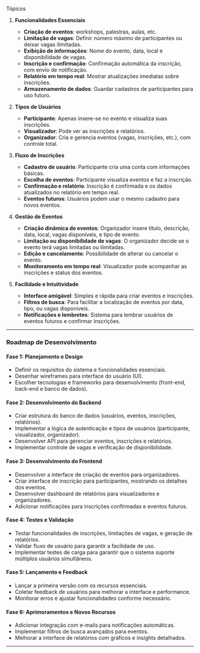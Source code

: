  Tópicos

1. **Funcionalidades Essenciais**
   - **Criação de eventos**: workshops, palestras, aulas, etc.
   - **Limitação de vagas**: Definir número máximo de participantes ou deixar vagas ilimitadas.
   - **Exibição de informações**: Nome do evento, data, local e disponibilidade de vagas.
   - **Inscrição e confirmação**: Confirmação automática da inscrição, com envio de notificação.
   - **Relatório em tempo real**: Mostrar atualizações imediatas sobre inscrições.
   - **Armazenamento de dados**: Guardar cadastros de participantes para uso futuro.

2. **Tipos de Usuários**
   - **Participante**: Apenas insere-se no evento e visualiza suas inscrições.
   - **Visualizador**: Pode ver as inscrições e relatórios.
   - **Organizador**: Cria e gerencia eventos (vagas, inscrições, etc.), com controle total.

3. **Fluxo de Inscrições**
   - **Cadastro de usuário**: Participante cria uma conta com informações básicas.
   - **Escolha de eventos**: Participante visualiza eventos e faz a inscrição.
   - **Confirmação e relatório**: Inscrição é confirmada e os dados atualizados no relatório em tempo real.
   - **Eventos futuros**: Usuários podem usar o mesmo cadastro para novos eventos.

4. **Gestão de Eventos**
   - **Criação dinâmica de eventos**: Organizador insere título, descrição, data, local, vagas disponíveis, e tipo de evento.
   - **Limitação ou disponibilidade de vagas**: O organizador decide se o evento terá vagas limitadas ou ilimitadas.
   - **Edição e cancelamento**: Possibilidade de alterar ou cancelar o evento.
   - **Monitoramento em tempo real**: Visualizador pode acompanhar as inscrições e status dos eventos.

5. **Facilidade e Intuitividade**
   - **Interface amigável**: Simples e rápida para criar eventos e inscrições.
   - **Filtros de busca**: Para facilitar a localização de eventos por data, tipo, ou vagas disponíveis.
   - **Notificações e lembretes**: Sistema para lembrar usuários de eventos futuros e confirmar inscrições.

---

### Roadmap de Desenvolvimento

#### Fase 1: **Planejamento e Design**
   - Definir os requisitos do sistema e funcionalidades essenciais.
   - Desenhar wireframes para interface do usuário (UI).
   - Escolher tecnologias e frameworks para desenvolvimento (front-end, back-end e banco de dados).

#### Fase 2: **Desenvolvimento do Backend**
   - Criar estrutura do banco de dados (usuários, eventos, inscrições, relatórios).
   - Implementar a lógica de autenticação e tipos de usuários (participante, visualizador, organizador).
   - Desenvolver API para gerenciar eventos, inscrições e relatórios.
   - Implementar controle de vagas e verificação de disponibilidade.

#### Fase 3: **Desenvolvimento do Frontend**
   - Desenvolver a interface de criação de eventos para organizadores.
   - Criar interface de inscrição para participantes, mostrando os detalhes dos eventos.
   - Desenvolver dashboard de relatórios para visualizadores e organizadores.
   - Adicionar notificações para inscrições confirmadas e eventos futuros.

#### Fase 4: **Testes e Validação**
   - Testar funcionalidades de inscrições, limitações de vagas, e geração de relatórios.
   - Validar fluxo de usuário para garantir a facilidade de uso.
   - Implementar testes de carga para garantir que o sistema suporte múltiplos usuários simultâneos.

#### Fase 5: **Lançamento e Feedback**
   - Lançar a primeira versão com os recursos essenciais.
   - Coletar feedback de usuários para melhorar a interface e performance.
   - Monitorar erros e ajustar funcionalidades conforme necessário.

#### Fase 6: **Aprimoramentos e Novos Recursos**
   - Adicionar integração com e-mails para notificações automáticas.
   - Implementar filtros de busca avançados para eventos.
   - Melhorar a interface de relatórios com gráficos e insights detalhados.

---
